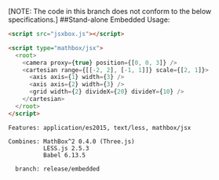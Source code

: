 [NOTE: The code in this branch does not conform to the below specifications.]
##Stand-alone Embedded
Usage:


````html
<script src="jsxbox.js"></script>

<script type="mathbox/jsx">
  <root>
    <camera proxy={true} position={[0, 0, 3]} />
    <cartesian range={[[-2, 2], [-1, 1]]} scale={[2, 1]}>
      <axis axis={1} width={3} />
      <axis axis={2} width={3} />
      <grid width={2} divideX={20} divideY={10} />
    </cartesian>
  </root>
</script>
````

````
Features: application/es2015, text/less, mathbox/jsx

Combines: MathBox^2 0.4.0 (Three.js)
          LESS.js 2.5.3
          Babel 6.13.5

  branch: release/embedded
````